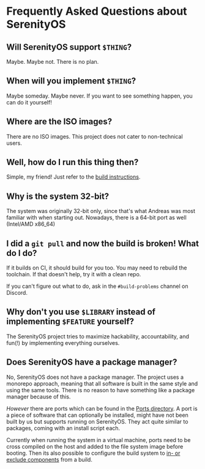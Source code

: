 # Frequently Asked Questions about SerenityOS

## Will SerenityOS support `$THING`?

Maybe. Maybe not. There is no plan.

## When will you implement `$THING`?

Maybe someday. Maybe never. If you want to see something happen, you can do it yourself!

## Where are the ISO images?

There are no ISO images. This project does not cater to non-technical users.

## Well, how do I run this thing then?

Simple, my friend! Just refer to the [build instructions](Base/usr/share/man/man9/BuildInstructions.md).

## Why is the system 32-bit?

The system was originally 32-bit only, since that's what Andreas was most familiar with when starting out. Nowadays, there is a 64-bit port as well (Intel/AMD x86\_64)

## I did a `git pull` and now the build is broken! What do I do?

If it builds on CI, it should build for you too. You may need to rebuild the toolchain. If that doesn't help, try it with a clean repo.

If you can't figure out what to do, ask in the `#build-problems` channel on Discord.

## Why don't you use `$LIBRARY` instead of implementing `$FEATURE` yourself?

The SerenityOS project tries to maximize hackability, accountability, and fun(!) by implementing everything ourselves.

## Does SerenityOS have a package manager?

No, SerenityOS does not have a package manager. The project uses a monorepo approach, meaning that all software is built in the same style and using the same tools. There is no reason to have something like a package manager because of this.

*However* there are ports which can be found in the [Ports directory](Ports). A port is a piece of software that can optionally be installed, might have not been built by us but supports running on SerenityOS. They act quite similar to packages, coming with an install script each.

Currently when running the system in a virtual machine, ports need to be cross compiled on the host and added to the file system image before booting. Then its also possible to configure the build system to [in- or exclude components](Base/usr/share/man/man9/AdvancedBuildInstructions.md#component-configuration) from a build.
